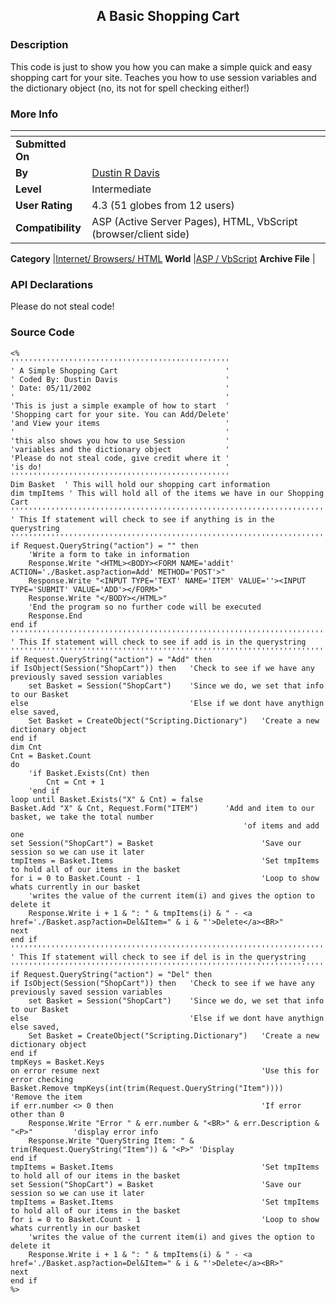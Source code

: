 ﻿<div align="center">

## A Basic Shopping Cart


</div>

### Description

This code is just to show you how you can make a simple quick and easy shopping cart for your site. Teaches you how to use session variables and the dictionary object (no, its not for spell checking either!)
 
### More Info
 


<span>             |<span>
---                |---
**Submitted On**   |
**By**             |[Dustin R Davis](https://github.com/Planet-Source-Code/PSCIndex/blob/master/ByAuthor/dustin-r-davis.md)
**Level**          |Intermediate
**User Rating**    |4.3 (51 globes from 12 users)
**Compatibility**  |ASP \(Active Server Pages\), HTML, VbScript \(browser/client side\)

**Category**       |[Internet/ Browsers/ HTML](https://github.com/Planet-Source-Code/PSCIndex/blob/master/ByCategory/internet-browsers-html__4-9.md)
**World**          |[ASP / VbScript](https://github.com/Planet-Source-Code/PSCIndex/blob/master/ByWorld/asp-vbscript.md)
**Archive File**   |[](https://github.com/Planet-Source-Code/dustin-r-davis-a-basic-shopping-cart__4-7538/archive/master.zip)

### API Declarations

Please do not steal code!


### Source Code

```
<%
'''''''''''''''''''''''''''''''''''''''''''''''''
' A Simple Shopping Cart						'
' Coded By: Dustin Davis						'
' Date: 05/11/2002								'
'												'
'This is just a simple example of how to start	'
'Shopping cart for your site. You can Add/Delete'
'and View your items							'
'												'
'this also shows you how to use Session			'
'variables and the dictionary object			'
'Please do not steal code, give credit where it	'
'is do!											'
'''''''''''''''''''''''''''''''''''''''''''''''''
Dim Basket  ' This will hold our shopping cart information
dim tmpItems ' This will hold all of the items we have in our Shopping Cart
''''''''''''''''''''''''''''''''''''''''''''''''''''''''''''''''''''''''''''''''''''
' This If statement will check to see if anything is in the querystring
''''''''''''''''''''''''''''''''''''''''''''''''''''''''''''''''''''''''''''''''''''
if Request.QueryString("action") = "" then
	'Write a form to take in information
	Response.Write "<HTML><BODY><FORM NAME='addit' ACTION='./Basket.asp?action=Add' METHOD='POST'>"
	Response.Write "<INPUT TYPE='TEXT' NAME='ITEM' VALUE=''><INPUT TYPE='SUBMIT' VALUE='ADD'></FORM>"
	Response.Write "</BODY></HTML>"
	'End the program so no further code will be executed
	Response.End
end if
''''''''''''''''''''''''''''''''''''''''''''''''''''''''''''''''''''''''''''''''''''
' This If statement will check to see if add is in the querystring
''''''''''''''''''''''''''''''''''''''''''''''''''''''''''''''''''''''''''''''''''''
if Request.QueryString("action") = "Add" then
if IsObject(Session("ShopCart")) then	'Check to see if we have any previously saved session variables
	set Basket = Session("ShopCart")	'Since we do, we set that info to our Basket
else									'Else if we dont have anythign else saved,
	Set Basket = CreateObject("Scripting.Dictionary")	'Create a new dictionary object
end if
dim Cnt
Cnt = Basket.Count
do
	'if Basket.Exists(Cnt) then
		Cnt = Cnt + 1
	'end if
loop until Basket.Exists("X" & Cnt) = false
Basket.Add "X" & Cnt, Request.Form("ITEM")		'Add and item to our basket, we take the total number
													'of items and add one
set Session("ShopCart") = Basket						'Save our session so we can use it later
tmpItems = Basket.Items									'Set tmpItems to hold all of our items in the basket
for i = 0 to Basket.Count - 1							'Loop to show whats currently in our basket
	'writes the value of the current item(i) and gives the option to delete it
	Response.Write i + 1 & ": " & tmpItems(i) & " - <a href='./Basket.asp?action=Del&Item=" & i & "'>Delete</a><BR>"
next
end if
''''''''''''''''''''''''''''''''''''''''''''''''''''''''''''''''''''''''''''''''''''
' This If statement will check to see if del is in the querystring
''''''''''''''''''''''''''''''''''''''''''''''''''''''''''''''''''''''''''''''''''''
if Request.QueryString("action") = "Del" then
if IsObject(Session("ShopCart")) then	'Check to see if we have any previously saved session variables
	set Basket = Session("ShopCart")	'Since we do, we set that info to our Basket
else									'Else if we dont have anythign else saved,
	Set Basket = CreateObject("Scripting.Dictionary")	'Create a new dictionary object
end if
tmpKeys = Basket.Keys
on error resume next									'Use this for error checking
Basket.Remove tmpKeys(int(trim(Request.QueryString("Item"))))						'Remove the item
if err.number <> 0 then									'If error other than 0
	Response.Write "Error " & err.number & "<BR>" & err.Description & "<P>"			'display error info
	Response.Write "QueryString Item: " & trim(Request.QueryString("Item")) & "<P>" 'Display
end if
tmpItems = Basket.Items									'Set tmpItems to hold all of our items in the basket
set Session("ShopCart") = Basket						'Save our session so we can use it later
tmpItems = Basket.Items									'Set tmpItems to hold all of our items in the basket
for i = 0 to Basket.Count - 1							'Loop to show whats currently in our basket
	'writes the value of the current item(i) and gives the option to delete it
	Response.Write i + 1 & ": " & tmpItems(i) & " - <a href='./Basket.asp?action=Del&Item=" & i & "'>Delete</a><BR>"
next
end if
%>
```


